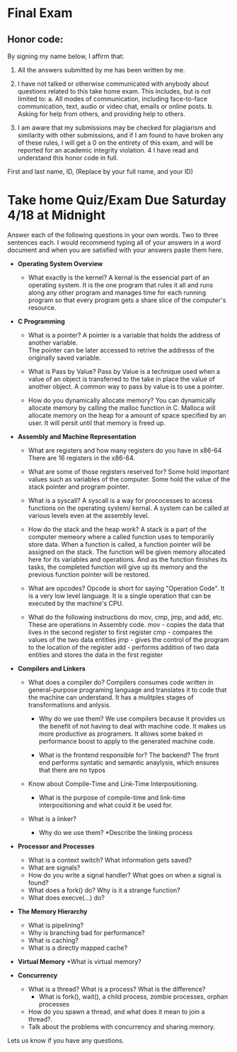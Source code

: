 # Final Exam

 ## Honor code: 
 
 By signing my name below, I affirm that:
 
 1. All the answers submitted by me has been written by me.
 
 2. I have not talked or otherwise communicated with anybody about 
    questions related to this take home exam. This includes, but is not limited to:
    a. All modes of communication, including face-to-face communication, text, 
       audio or video chat, emails or online posts.
    b. Asking for help from others, and providing help to others.

  3. I am aware that my submissions may be checked for plagiarism and 
     similarity with other submissions, and if I am found to have broken 
     any of these rules, I will get a 0 on the entirety of this exam, 
     and will be reported for an academic integrity violation.
  4 I have read and understand this honor code in full. 
   
  First and last name, ID, (Replace by your full name, and your ID)
  
# Take home Quiz/Exam Due Saturday 4/18  at Midnight

Answer each of the following questions in your own words. Two to three sentences each. I would recommend typing all of your
answers in a word document and when you are satisfied with your answers paste them here.

* **Operating System Overview**
    * What exactly is the kernel?
        A kernal is the essencial part of an operating system. It is the one
        program that rules it all and runs along any other program and manages
        time for each running program so that every program gets a share slice
        of the computer's resource.

* **C Programming**
    * What is a pointer? 
        A pointer is a variable that holds the address of another variable.    
        The pointer can be later accessed to retrive the addresss of the
        originally saved variable.

    * What is Pass by Value?
        Pass by Value is a technique used when a value of an object is transferred to
        the take in place the value of another object. A common way to pass by
        value is to use a pointer.

    * How do you dynamically allocate memory?
        You can dynamically allocate memory by calling the malloc function in C.
        Malloca will allocate memory on the heap for a amount of space specified
        by an user. It will persit until that memory is freed up.

* **Assembly and Machine Representation**
    * What are registers and how many registers do you have in x86-64
        There are 16 registers in the x86-64.

    * What are some of those registers reserved for?
        Some hold important values such as variables of the computer. Some hold
        the value of the stack pointer and program pointer.

    * What is a syscall?
        A syscall is a way for prococesses to access functions on the operating
        system/ kernal. A system can be called at various levels even at the
        assembly level.
        
    * How do the stack and the heap work?
        A stack is a part of the computer memeory where a called function uses
        to temporarily store data. When a function is called, a function pointer
        will be assigned on the stack. The function will be given memory allocated here
        for its variables and operations. And as the function finishes its
        tasks, the completed function will give up its memory and the previous
        function pointer will be restored.
        
    * What are opcodes?
        Opcode is short for saying "Operation Code". It is a very low level
        language. It is a single operation that can be executed by the machine's
        CPU.
        
    * What do the following instructions do mov, cmp, jmp, and add, etc.
        These are operations in Assembly code.
        mov - copies the data that lives in the second register to first
        register
        cmp - compares the values of the two data entities
        jmp - gives the control of the program to the location of the register
        add - performs addition of two data entities and stores the data in the
        first register

* **Compilers and Linkers**
    * What does a compiler do?
        Compilers consumes code written in general-purpose programing language
        and translates it to code that the machine can understand. It has a
        mulitples stages of transformations and anlysis. 

      * Why do we use them?
        We use compilers because it provides us the benefit of not having to
        deal with machine code. It makes us more productive as programers. It
        allows some baked in performance boost to apply to the generated machine
        code. 

      * What is the frontend responsible for? The backend?
        The front end performs syntatic and semantic anaylysis, which ensures
        that there are no typos

    * Know about Compile-Time and Link-Time Interpositioning.
      * What is the purpose of compile-time and link-time interpositioning and what could it be used for.
    * What is a linker?
      * Why do we use them?
    *Describe the linking process
* **Processor and Processes**
    * What is a context switch? What information gets saved?
    * What are signals?
    * How do you write a signal handler? What goes on when a signal is found?
    * What does a fork() do? Why is it a strange function?
    * What does execve(...) do?
* **The Memory Hierarchy**
    * What is pipelining?
    * Why is branching bad for performance?
    * What is caching?
    * What is a directly mapped cache?
* **Virtual Memory**
    *What is virtual memory?
* **Concurrency**
    * What is a thread? What is a process? What is the difference?
      * What is fork(), wait(), a child process, zombie processes, orphan processes
    * How do you spawn a thread, and what does it mean to join a thread?.
    * Talk about the problems with concurrency and sharing memory.
    
    
Lets us know if you have any questions. 

      













 
 
